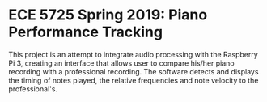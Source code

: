 # ECE 5725 Spring 2019: Piano Performance Tracking 
This project is an attempt to integrate audio processing with the Raspberry Pi 3, creating an interface that allows user to compare his/her piano recording with a professional recording. The software detects and displays the timing of notes played, the relative frequencies and note velocity to the professional's. 

